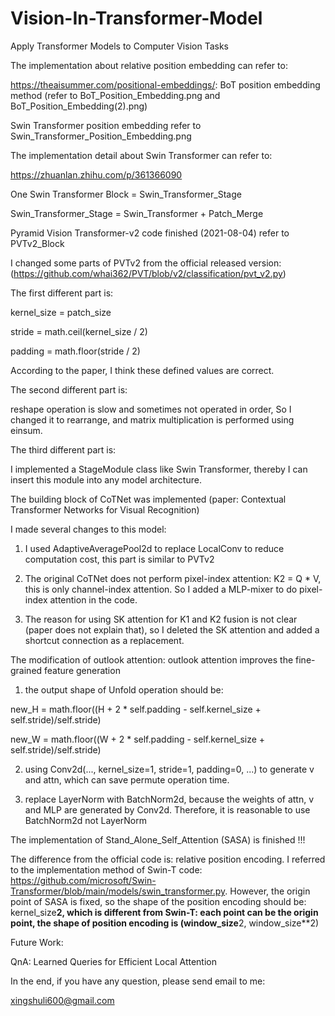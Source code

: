 # Vision-In-Transformer-Model
Apply Transformer Models to Computer Vision Tasks

The implementation about relative position embedding can refer to:

https://theaisummer.com/positional-embeddings/: BoT position embedding method (refer to BoT_Position_Embedding.png and BoT_Position_Embedding(2).png)

Swin Transformer position embedding refer to Swin_Transformer_Position_Embedding.png

The implementation detail about Swin Transformer can refer to:

https://zhuanlan.zhihu.com/p/361366090

One Swin Transformer Block = Swin_Transformer_Stage

Swin_Transformer_Stage = Swin_Transformer + Patch_Merge


Pyramid Vision Transformer-v2 code finished (2021-08-04) refer to PVTv2_Block

I changed some parts of PVTv2 from the official released version:(https://github.com/whai362/PVT/blob/v2/classification/pvt_v2.py)

The first different part is: 

kernel_size = patch_size

stride = math.ceil(kernel_size / 2)

padding = math.floor(stride / 2)

According to the paper, I think these defined values are correct.  

The second different part is:

reshape operation is slow and sometimes not operated in order, So I changed it to rearrange, and matrix multiplication is performed using einsum.

The third different part is:

I implemented a StageModule class like Swin Transformer, thereby I can insert this module into any model architecture.

The building block of CoTNet was implemented (paper: Contextual Transformer Networks for Visual Recognition)

I made several changes to this model:

1. I used AdaptiveAveragePool2d to replace LocalConv to reduce computation cost, this part is similar to PVTv2 

2. The original CoTNet does not perform pixel-index attention: K2 = Q * V, this is only channel-index attention. So I added a MLP-mixer to do pixel-index attention in the code.

3. The reason for using SK attention for K1 and K2 fusion is not clear (paper does not explain that), so I deleted the SK attention and added a shortcut connection as a replacement.

The modification of outlook attention: outlook attention improves the fine-grained feature generation

1) the output shape of Unfold operation should be:

new_H = math.floor((H + 2 * self.padding - self.kernel_size + self.stride)/self.stride) 
        
new_W = math.floor((W + 2 * self.padding - self.kernel_size + self.stride)/self.stride)

2) using Conv2d(..., kernel_size=1, stride=1, padding=0, ...) to generate v and attn, which can save permute operation time.

3) replace LayerNorm with BatchNorm2d, because the weights of attn, v and MLP are generated by Conv2d. Therefore, it is reasonable to use BatchNorm2d not LayerNorm

The implementation of Stand_Alone_Self_Attention (SASA) is finished !!!

The difference from the official code is: relative position encoding. I referred to the implementation method of Swin-T code: 
https://github.com/microsoft/Swin-Transformer/blob/main/models/swin_transformer.py. 
However, the origin point of SASA is fixed, so the shape of the position encoding should be: kernel_size**2, which is different from Swin-T: each point can be the origin point, the shape of position encoding is (window_size**2, window_size**2)

Future Work:

QnA: Learned Queries for Efficient Local Attention

In the end, if you have any question, please send email to me:

xingshuli600@gmail.com

